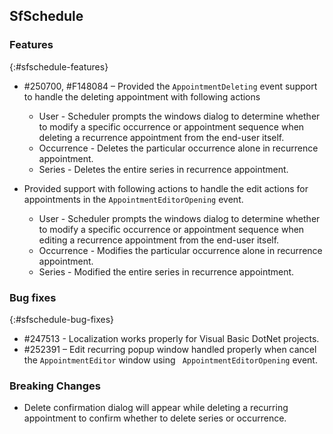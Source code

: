 ## SfSchedule

### Features
{:#sfschedule-features}

* \#250700, \#F148084 – Provided the `AppointmentDeleting` event support to handle the deleting appointment with following actions

    * User - Scheduler prompts the windows dialog to determine whether to modify a specific occurrence or appointment sequence when deleting a recurrence appointment from the end-user itself.
    * Occurrence - Deletes the particular occurrence alone in recurrence appointment.
    * Series - Deletes the entire series in recurrence appointment.

* Provided support with following actions to handle the edit actions for appointments in the `AppointmentEditorOpening` event.

    * User - Scheduler prompts the windows dialog to determine whether to modify a specific occurrence or appointment sequence when editing a recurrence appointment from the end-user itself.
    * Occurrence - Modifies the particular occurrence alone in recurrence appointment.
    * Series - Modified the entire series in recurrence appointment.

### Bug fixes
{:#sfschedule-bug-fixes}

* \#247513 - Localization works properly for Visual Basic DotNet projects.
* \#252391 – Edit recurring popup window handled properly when cancel the `AppointmentEditor` window using ` AppointmentEditorOpening` event.

### Breaking Changes

* Delete confirmation dialog will appear while deleting a recurring appointment to confirm whether to delete series or occurrence.
